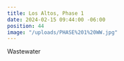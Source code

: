 ```yaml
---
title: Los Altos, Phase 1
date: 2024-02-15 09:44:00 -06:00
position: 44
image: "/uploads/PHASE%201%20WW.jpg"
---
```


Wastewater